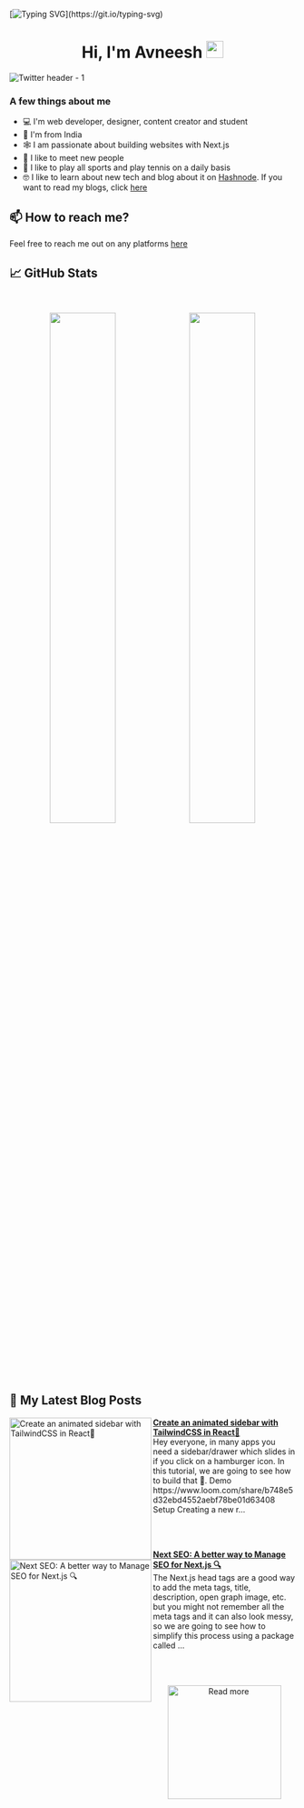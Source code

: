 [![Typing SVG](https://readme-typing-svg.herokuapp.com?size=24&width=600&lines=Welcome+To+Avneesh's+GitHub+Profile!)](https://git.io/typing-svg)

<h1 align="center">Hi, I'm Avneesh <img src="https://raw.githubusercontent.com/MartinHeinz/MartinHeinz/master/wave.gif" width="30px"></h1>

![Twitter header - 1](https://user-images.githubusercontent.com/76690419/143735787-4425d946-b829-46eb-bd97-c68b76ae2a9e.png)


### A few things about me

- 💻 I'm web developer, designer, content creator and student
- 📍 I'm from India
- 🕸️ I am passionate about building websites with Next.js
- 🤝 I like to meet new people
- 🎾 I like to play all sports and play tennis on a daily basis
- 🤓 I like to learn about new tech and blog about it on [Hashnode](https://hashnode.com/@avneesh0612). If you want to read my blogs, click [here](https://blog.avneesh.tech)

## 📫 How to reach me?

Feel free to reach me out on any platforms [here](https://links.avneesh.tech/)

## 📈 GitHub Stats
<br>
<p align="center">
  <img width="48%" src="https://github-readme-stats.vercel.app/api?username=avneesh0612&show_icons=true&theme=radical" />
  <img width="48%" src="https://github-readme-streak-stats.herokuapp.com/?user=avneesh0612&theme=radical" />
</p>

## 📰 My Latest Blog Posts

<!-- HASHNODE_BLOG:START -->
<p align="left">
<a href="https://blog.avneesh.tech//create-an-animated-sidebar-with-tailwindcss-in-react" title="Create an animated sidebar with TailwindCSS in React💫"><img src="https://cdn.hashnode.com/res/hashnode/image/upload/v1640074928774/phHRYjxv4c.png" alt="Create an animated sidebar with TailwindCSS in React💫" width="250px" align="left" /></a>
<a href="https://blog.avneesh.tech//create-an-animated-sidebar-with-tailwindcss-in-react" title="Create an animated sidebar with TailwindCSS in React💫"><strong>Create an animated sidebar with TailwindCSS in React💫</strong></a>
<br/> Hey everyone, in many apps you need a sidebar/drawer which slides in if you click on a hamburger icon. In this tutorial, we are going to see how to build that 🌟.
Demo
https://www.loom.com/share/b748e5d32ebd4552aebf78be01d63408
Setup
Creating a new r... </p> <br/> <br/>
<p align="left">
<a href="https://blog.avneesh.tech//next-seo-a-better-way-to-manage-seo-for-nextjs" title="Next SEO: A better way to Manage SEO for Next.js 🔍"><img src="https://cdn.hashnode.com/res/hashnode/image/upload/v1639660827849/Z-4o0L2Zy.png" alt="Next SEO: A better way to Manage SEO for Next.js 🔍" width="250px" align="left" /></a>
<a href="https://blog.avneesh.tech//next-seo-a-better-way-to-manage-seo-for-nextjs" title="Next SEO: A better way to Manage SEO for Next.js 🔍"><strong>Next SEO: A better way to Manage SEO for Next.js 🔍</strong></a>
<br/> The Next.js head tags are a good way to add the meta tags, title, description, open graph image, etc. but you might not remember all the meta tags and it can also look messy, so we are going to see how to simplify this process using a package called ... </p> <br/> <br/>
<!-- HASHNODE_BLOG:END -->

<p align="center">  
<a href="https://blog.avneesh.tech/"><img src="https://user-images.githubusercontent.com/76690419/142756081-13352f92-8482-4a86-acbb-72dc164e8746.png" alt="Read more" width="200"/></a>
</p>